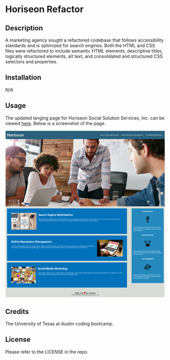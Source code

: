 # Horiseon Refactor

## Description

A marketing agency sought a refactored codebase that follows accessibility standards and is optimized for search engines. Both the HTML and CSS files were refactored to include semantic HTML elements, descriptive titles, logically structured elements, alt text, and consolidated and structured CSS selectors and properties.


## Installation

N/A

## Usage

The updated langing page for Horiseon Social Solution Services, Inc. can be viewed [here](https://savannah-shifflet.github.io/horiseon-refactor/). Below is a screenshot of the page.

 ![screenshot of Horiseon landing page](assets/images/screencapture-savannah-shifflet-horiseon-refactor.png)

## Credits

The University of Texas at Austin coding bootcamp. 

## License

Please refer to the LICENSE in the repo.

